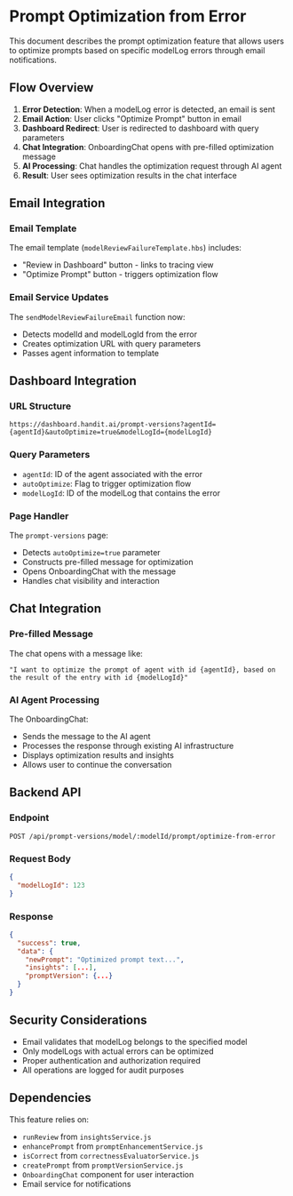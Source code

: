 # Prompt Optimization from Error

This document describes the prompt optimization feature that allows users to optimize prompts based on specific modelLog errors through email notifications.

## Flow Overview

1. **Error Detection**: When a modelLog error is detected, an email is sent
2. **Email Action**: User clicks "Optimize Prompt" button in email
3. **Dashboard Redirect**: User is redirected to dashboard with query parameters
4. **Chat Integration**: OnboardingChat opens with pre-filled optimization message
5. **AI Processing**: Chat handles the optimization request through AI agent
6. **Result**: User sees optimization results in the chat interface

## Email Integration

### Email Template
The email template (`modelReviewFailureTemplate.hbs`) includes:
- "Review in Dashboard" button - links to tracing view
- "Optimize Prompt" button - triggers optimization flow

### Email Service Updates
The `sendModelReviewFailureEmail` function now:
- Detects modelId and modelLogId from the error
- Creates optimization URL with query parameters
- Passes agent information to template

## Dashboard Integration

### URL Structure
```
https://dashboard.handit.ai/prompt-versions?agentId={agentId}&autoOptimize=true&modelLogId={modelLogId}
```

### Query Parameters
- `agentId`: ID of the agent associated with the error
- `autoOptimize`: Flag to trigger optimization flow
- `modelLogId`: ID of the modelLog that contains the error

### Page Handler
The `prompt-versions` page:
- Detects `autoOptimize=true` parameter
- Constructs pre-filled message for optimization
- Opens OnboardingChat with the message
- Handles chat visibility and interaction

## Chat Integration

### Pre-filled Message
The chat opens with a message like:
```
"I want to optimize the prompt of agent with id {agentId}, based on the result of the entry with id {modelLogId}"
```

### AI Agent Processing
The OnboardingChat:
- Sends the message to the AI agent
- Processes the response through existing AI infrastructure
- Displays optimization results and insights
- Allows user to continue the conversation

## Backend API

### Endpoint
```
POST /api/prompt-versions/model/:modelId/prompt/optimize-from-error
```

### Request Body
```json
{
  "modelLogId": 123
}
```

### Response
```json
{
  "success": true,
  "data": {
    "newPrompt": "Optimized prompt text...",
    "insights": [...],
    "promptVersion": {...}
  }
}
```

## Security Considerations

- Email validates that modelLog belongs to the specified model
- Only modelLogs with actual errors can be optimized
- Proper authentication and authorization required
- All operations are logged for audit purposes

## Dependencies

This feature relies on:
- `runReview` from `insightsService.js`
- `enhancePrompt` from `promptEnhancementService.js`
- `isCorrect` from `correctnessEvaluatorService.js`
- `createPrompt` from `promptVersionService.js`
- `OnboardingChat` component for user interaction
- Email service for notifications 